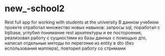 # new_-school2
Rest full app for working with students at the university
В данном учебном проекте отработал множество новых навыков: запросы sql, поработал с liqibase, углубил понимание rest архитектуры и ее постороения, реализовал работу
с сущностями из базы данных с помощью дто, написал отдельные методы по перегонке из entity в dto (без использования маппера), повторил работу со стримами
